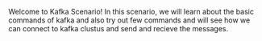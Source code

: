 Welcome to Kafka Scenario!
In this scenario, we will learn about the basic commands of kafka and also try out few commands and will see how we can connect to kafka clustus and send and recieve the messages.